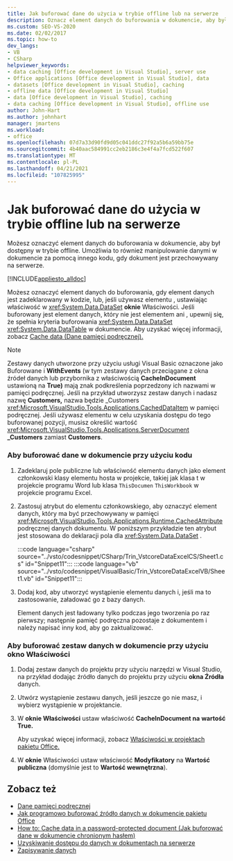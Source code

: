 ```yaml
---
title: Jak buforować dane do użycia w trybie offline lub na serwerze
description: Oznacz element danych do buforowania w dokumencie, aby był dostępny w trybie offline. Dzięki temu dane w dokumencie mogą być manipulowane przez inny kod.
ms.custom: SEO-VS-2020
ms.date: 02/02/2017
ms.topic: how-to
dev_langs:
- VB
- CSharp
helpviewer_keywords:
- data caching [Office development in Visual Studio], server use
- Office applications [Office development in Visual Studio], data
- datasets [Office development in Visual Studio], caching
- offline data [Office development in Visual Studio]
- data [Office development in Visual Studio], caching
- data caching [Office development in Visual Studio], offline use
author: John-Hart
ms.author: johnhart
manager: jmartens
ms.workload:
- office
ms.openlocfilehash: 07d7a33d90fd9d05c041ddc27f92a5b6a59bb75e
ms.sourcegitcommit: 4b40aac584991cc2eb2186c3e4f4a7fcd522f607
ms.translationtype: MT
ms.contentlocale: pl-PL
ms.lasthandoff: 04/21/2021
ms.locfileid: "107825995"
---
```

# <a name="how-to-cache-data-for-use-offline-or-on-a-server"></a>Jak buforować dane do użycia w trybie offline lub na serwerze
  Możesz oznaczyć element danych do buforowania w dokumencie, aby był dostępny w trybie offline. Umożliwia to również manipulowanie danymi w dokumencie za pomocą innego kodu, gdy dokument jest przechowywany na serwerze.

 [!INCLUDE[appliesto_alldoc](../vsto/includes/appliesto-alldoc-md.md)]

 Możesz oznaczyć element danych do buforowania, gdy element danych jest zadeklarowany w kodzie, lub, jeśli używasz elementu , ustawiając właściwość w <xref:System.Data.DataSet> **oknie** Właściwości. Jeśli buforowany jest element danych, który nie jest elementem ani , upewnij się, że spełnia kryteria buforowania <xref:System.Data.DataSet> <xref:System.Data.DataTable> w dokumencie. Aby uzyskać więcej informacji, zobacz [Cache data (Dane pamięci podręcznej).](../vsto/caching-data.md)

> [!NOTE]
> Zestawy danych utworzone przy użyciu  usługi Visual Basic oznaczone jako Buforowane i **WithEvents** (w  tym zestawy danych przeciągane z okna źródeł danych lub przybornika z właściwością **CacheInDocument** ustawioną na **True)** mają znak podkreślenia poprzedzony ich nazwami w pamięci podręcznej.  Jeśli na przykład utworzysz zestaw danych i nadasz nazwę **Customers,** nazwa będzie _Customers <xref:Microsoft.VisualStudio.Tools.Applications.CachedDataItem> w pamięci podręcznej.  Jeśli używasz elementu w celu uzyskania dostępu do tego buforowanej pozycji, musisz określić wartość <xref:Microsoft.VisualStudio.Tools.Applications.ServerDocument> **_Customers** zamiast **Customers**.

### <a name="to-cache-data-in-the-document-using-code"></a>Aby buforować dane w dokumencie przy użyciu kodu

1. Zadeklaruj pole publiczne lub właściwość elementu danych jako element członkowski klasy elementu hosta w projekcie, takiej jak klasa t w projekcie programu Word lub klasa `ThisDocumen` `ThisWorkbook` w projekcie programu Excel.

2. Zastosuj atrybut do elementu członkowskiego, aby oznaczyć element danych, który ma być przechowywany w pamięci <xref:Microsoft.VisualStudio.Tools.Applications.Runtime.CachedAttribute> podręcznej danych dokumentu. W poniższym przykładzie ten atrybut jest stosowana do deklaracji pola dla <xref:System.Data.DataSet> .

     :::code language="csharp" source="../vsto/codesnippet/CSharp/Trin_VstcoreDataExcelCS/Sheet1.cs" id="Snippet11":::
     :::code language="vb" source="../vsto/codesnippet/VisualBasic/Trin_VstcoreDataExcelVB/Sheet1.vb" id="Snippet11":::

3. Dodaj kod, aby utworzyć wystąpienie elementu danych i, jeśli ma to zastosowanie, załadować go z bazy danych.

     Element danych jest ładowany tylko podczas jego tworzenia po raz pierwszy; następnie pamięć podręczna pozostaje z dokumentem i należy napisać inny kod, aby go zaktualizować.

### <a name="to-cache-a-dataset-in-the-document-by-using-the-properties-window"></a>Aby buforować zestaw danych w dokumencie przy użyciu okno Właściwości

1. Dodaj zestaw danych do projektu przy użyciu narzędzi w Visual Studio, na przykład dodając źródło danych do projektu przy użyciu **okna Źródła** danych.

2. Utwórz wystąpienie zestawu danych, jeśli jeszcze go nie masz, i wybierz wystąpienie w projektancie.

3. W **oknie Właściwości** ustaw właściwość **CacheInDocument na** **wartość True.**

     Aby uzyskać więcej informacji, zobacz [Właściwości w projektach pakietu Office.](../vsto/properties-in-office-projects.md)

4. W **oknie** Właściwości ustaw właściwość **Modyfikatory** na **Wartość publiczna** (domyślnie jest to **Wartość wewnętrzna**).

## <a name="see-also"></a>Zobacz też
- [Dane pamięci podręcznej](../vsto/caching-data.md)
- [Jak programowo buforować źródło danych w dokumencie pakietu Office](../vsto/how-to-programmatically-cache-a-data-source-in-an-office-document.md)
- [How to: Cache data in a password-protected document (Jak buforować dane w dokumencie chronionym hasłem)](../vsto/how-to-cache-data-in-a-password-protected-document.md)
- [Uzyskiwanie dostępu do danych w dokumentach na serwerze](../vsto/accessing-data-in-documents-on-the-server.md)
- [Zapisywanie danych](../data-tools/save-data-back-to-the-database.md)
